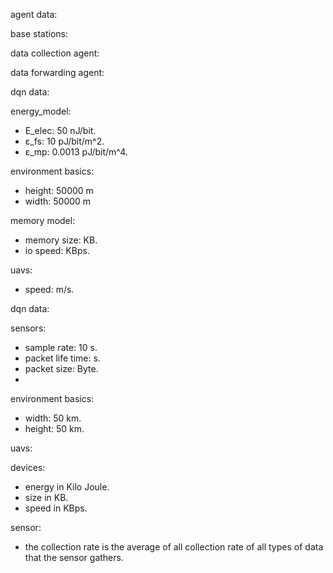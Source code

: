 agent data:

base stations:

data collection agent:

data forwarding agent:

dqn data:

energy_model:
- E_elec: 50 nJ/bit.
- ε_fs: 10 pJ/bit/m^2.
- ε_mp: 0.0013 pJ/bit/m^4.

environment basics:
- height: 50000 m
- width: 50000 m

memory model:
- memory size: KB.
- io speed: KBps.



uavs:
- speed: m/s.

dqn data:

sensors:
- sample rate:  10 s.
- packet life time: s.
- packet size: Byte.
- 


environment basics:
- width: 50 km.
- height: 50 km.

uavs:

devices:
- energy in Kilo Joule.
- size in KB.
- speed in KBps.

sensor:
- the collection rate is the average of all collection rate of all types of data that the sensor
  gathers.

